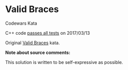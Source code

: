 Valid Braces
============

Codewars Kata

C++ code [passes all tests](https://www.codewars.com/kata/5277c8a221e209d3f6000b56) on 2017/03/13

Original [Valid Braces](https://www.codewars.com/kata/5277c8a221e209d3f6000b56) kata.


**Note about source comments:**

This solution is written to be self-expressive as possible.


